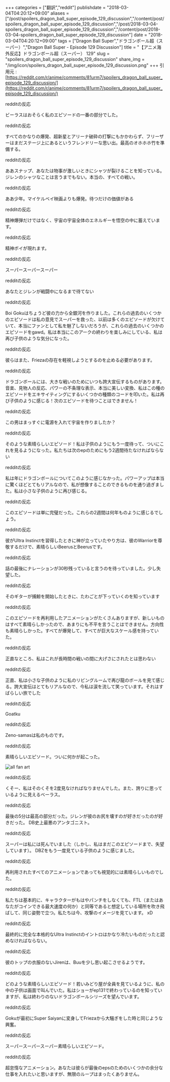+++
categories = ["翻訳","reddit"]
publishdate = "2018-03-04T04:20:12+09:00"
aliases = ["/post/spoilers_dragon_ball_super_episode_129_discussion","/content/post/spoilers_dragon_ball_super_episode_129_discussion","/post/2018-03-04-spoilers_dragon_ball_super_episode_129_discussion","/content/post/2018-03-04-spoilers_dragon_ball_super_episode_129_discussion"]
date = "2018-03-04T04:20:12+09:00"
tags = ["Dragon Ball Super","ドラゴンボール超（スーパー）","Dragon Ball Super - Episode 129 Discussion"]
title = "【アニメ海外反応】ドラゴンボール超（スーパー） 129"
slug = "spoilers_dragon_ball_super_episode_129_discussion"
share_img = "/img/icon/spoilers_dragon_ball_super_episode_129_discussion.png"
+++
引用元 : [https://reddit.com/r/anime/comments/81urm7/spoilers_dragon_ball_super_episode_129_discussion/](https://reddit.com/r/anime/comments/81urm7/spoilers_dragon_ball_super_episode_129_discussion/)

<p><span class="reddit-comment">redditの反応</span></p>ビーラスはおそらく私のエピソードの一番の部分でした。

<p><span class="reddit-comment">redditの反応</span></p>すべてのかなりの爆発、超新星とアリーナ破砕の打撃にもかかわらず、フリーザーはまだステージ上にあるというフレンドリーな思い出。最高のオホホホ竹を準備する。

<p><span class="reddit-comment">redditの反応</span></p>ああスナップ、あなたは物事が激しいときにシャツが裂けることを知っている。ジレンのシャツなことは言うまでもない。本当の、すべての戦い。

<p><span class="reddit-comment">redditの反応</span></p>ああ少年。マイケルベイ映画よりも爆発。待つだけの価値がある

<p><span class="reddit-comment">redditの反応</span></p>精神爆弾だけではなく、宇宙の宇宙全体のエネルギーを悟空の中に蓄えています。

<p><span class="reddit-comment">redditの反応</span></p>精神ボイが現れます。

<p><span class="reddit-comment">redditの反応</span></p>スーパースーパースーパー

<p><span class="reddit-comment">redditの反応</span></p>あなたとジレンが戦闘中になるまで待てない

<p><span class="reddit-comment">redditの反応</span></p>Boi Gokuはちょうど彼の力から全銀河を作りました。これらの過去のいくつかのエピソードは私の意見でスーパーを救った、以前は多くのエピソードが欠けていて、本当にファンとして私を魅了しないだろうが、これらの過去のいくつかのエピソードをgawd。私は本当にこのアークの終わりを楽しみにしている、私は再び子供のような気分になった。

<p><span class="reddit-comment">redditの反応</span></p>彼らはまた、Friezaの存在を軽視しようとするのを止める必要があります。

<p><span class="reddit-comment">redditの反応</span></p>ドラゴンボールには、大きな戦いのためにいつも誇大宣伝するものがあります。音楽、見物人の反応、パワーの不条理な表示、本当に美しい変換、私はこの種のエピソードをエキサイティングにするいくつかの種類のコードを叩いた。私は再び子供のように感じる！次のエピソードを待つことはできません！

<p><span class="reddit-comment">redditの反応</span></p>この男はまっすぐに電源を入れて宇宙を作りましたか？

<p><span class="reddit-comment">redditの反応</span></p>そのような素晴らしいエピソード！私は子供のようにもう一度待って、ついにこれを見るようになった。私たちは次のepのためにもう2週間待たなければならない

<p><span class="reddit-comment">redditの反応</span></p>私は年にドラゴンボールについてこのように感じなかった。パワーアップは本当に驚くほどとてもリアルなので、私が想像することのできるものを通り過ぎました。私は小さな子供のように再び感じる。

<p><span class="reddit-comment">redditの反応</span></p>このエピソードは単に完璧だった。これらの2週間は何年ものように感じるでしょう。

<p><span class="reddit-comment">redditの反応</span></p>彼がUltra Instinctを習得したときに神が立っていたやり方は、彼のWarriorを尊敬するだけで、素晴らしいBeerusとBeerusです。

<p><span class="reddit-comment">redditの反応</span></p>話の最後にナレーションが30秒残っていると言うのを待っていました。少し失望した。

<p><span class="reddit-comment">redditの反応</span></p>そのギターが捕鯨を開始したときに、たわごとが下っていくのを知っています

<p><span class="reddit-comment">redditの反応</span></p>このエピソードを再利用したアニメーションがたくさんありますが、新しいものはすべて素晴らしかったので、あまりにも不平を言うことはできません。方向性も素晴らしかった。すべてが爆発して、すべてが巨大なスケール感を持っていた。

<p><span class="reddit-comment">redditの反応</span></p>正直なところ、私はこれが長時間の戦いの間に大げさにされたとは思わない

<p><span class="reddit-comment">redditの反応</span></p>正直、私は小さな子供のように私のリビングルームで再び龍のボールを見て感じる。誇大宣伝はとてもリアルなので、今私は涙を流して笑っています。それはすばらしい旅でした

<p><span class="reddit-comment">redditの反応</span></p>Goatku

<p><span class="reddit-comment">redditの反応</span></p>Zeno-samasは私のものです。

<p><span class="reddit-comment">redditの反応</span></p>素晴らしいエピソード。ついに何かが起こった。

![all fan art](https://pm1.narvii.com/6426/221e93b4bbecc2fdf5c88aa0d2515b48fbaa531b_hq.jpg)

<p><span class="reddit-comment">redditの反応</span></p>くそー、私はそのくそを2度見なければなりませんでした。また、誇りに思っているように見えるベーラス。

<p><span class="reddit-comment">redditの反応</span></p>最後の5分は最高の部分だった。ジレンが彼のお尻を壊すのが好きだったのが好きだった。 DB史上最悪のアンタゴニスト。

<p><span class="reddit-comment">redditの反応</span></p>スーパーは私には死んでいました（しかし、私はまだこのエピソードまで、失望しています）。 DBZをもう一度見ている子供のように感じました。

<p><span class="reddit-comment">redditの反応</span></p>再利用されたすべてのアニメーションであっても視覚的には素晴らしいものでした。

<p><span class="reddit-comment">redditの反応</span></p>私たちは基本的に、キャラクターがもはやパンチをしなくても、FTL（またはあなたがコインできる最大速度の何か）と同等であると想定している場所を吹き飛ばして、同じ姿勢で立つ。私たちは今、攻撃のイメージを見ています。 xD

<p><span class="reddit-comment">redditの反応</span></p>最終的に完全な本格的なUltra Instinctのイントロはかなり冷たいものだったと認めなければならない。

<p><span class="reddit-comment">redditの反応</span></p>彼のトップの衣服のないJirenは、Buuを少し思い起こさせるようです。

<p><span class="reddit-comment">redditの反応</span></p>どのような素晴らしいエピソード！若いみどり屋が全員を見ているように、私の中の子供は画面で叫んでいた。私はショーがep131で終わっているのを知っていますが、私は終わりのないドラゴンボールシリーズを望んでいます。

<p><span class="reddit-comment">redditの反応</span></p>Gokuが最初にSuper Saiyanに変身してFriezaから大騒ぎをした時と同じような興奮。

<p><span class="reddit-comment">redditの反応</span></p>スーパースーパースーパー素晴らしいエピソード。

<p><span class="reddit-comment">redditの反応</span></p>超怠惰なアニメーション。あなたは彼らが最後のepsのためのいくつかの余分な仕事を入れたいと思いますが、無限のループはまったくありません。
